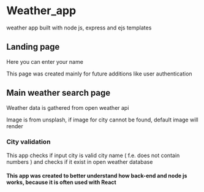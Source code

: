 # Weather_app

weather app built with node js, express and ejs templates

## Landing page

Here you can enter your name

This page was created mainly for future additions like user authentication

## Main weather search page

Weather data is gathered from open weather api

Image is from unsplash, if image for city cannot be found, default image will render

### City validation

This app checks if input city is valid city name ( f.e. does not contain numbers ) and checks if it exist in open weather database

#### This app was created to better understand how back-end and node js works, because it is often used with React

